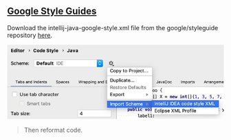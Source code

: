 ## [Google Style Guides](https://google.github.io/styleguide/)

Download the intellij-java-google-style.xml file from the google/styleguide repository [here](https://github.com/google/styleguide/blob/gh-pages/intellij-java-google-style.xml).

![image](intellij-import-scheme.png)

> Then reformat code.